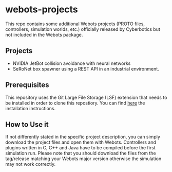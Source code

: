 # webots-projects

This repo contains some additional Webots projects (PROTO files, controllers, simulation worlds, etc.) officially released by Cyberbotics but not included in the Webots package.


## Projects

* NVIDIA JetBot collision avoidance with neural networks
* SeRoNet box spawner using a REST API in an industrial environment.

## Prerequisites

This repository uses the Git Large File Storage (LSF) extension that needs to be installed in order to clone this repostiory.
You can find [here](https://git-lfs.github.com/) the installation instructions.

## How to Use it

If not differently stated in the specific project description, you can simply download the project files and open them with Webots.
Controllers and plugins written in C, C++ and Java have to be compiled before the first simulation run.
Please note that you should download the files from the tag/release matching your Webots major version otherwise the simulation may not work correctly.
